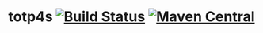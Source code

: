 # totp4s [![Build Status](https://travis-ci.com/tbrown1979/totp4s.svg?branch=master)](https://travis-ci.com/tbrown1979/totp4s) [![Maven Central](https://maven-badges.herokuapp.com/maven-central/io.tbrown/totp4s_2.12/badge.svg)](https://maven-badges.herokuapp.com/maven-central/io.tbrown/totp4s_2.12)
